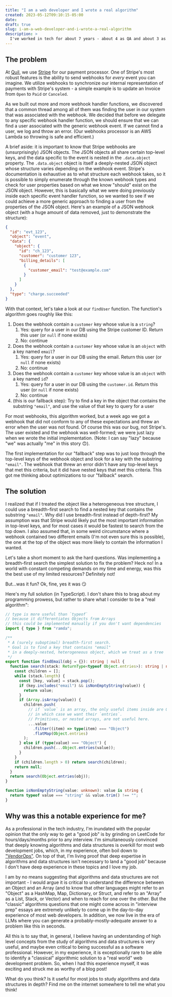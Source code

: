 ```yaml
---
title: "I am a web developer and I wrote a real algorithm"
created: 2023-05-12T09:10:15-05:00
date:
draft: true
slug: i-am-a-web-developer-and-i-wrote-a-real-algorithm
description: >
  I've worked in tech for about 7 years - about 4 as QA and about 3 as a developer. Algorithms are a part of any software engineer's daily life, but the algorithms I wrote always seemed trivial and mundane compared to Real Algorithms™️ that I would see on LeetCode et. al. Today I wrote an actual breadth-first search algorithm that moved beyond the basic examples that are shown in most problem sets! Proof that even web developers sometimes need to know Real Computer Science™️.
---
```


## The problem

At [Quil](https://getquil.com), we use [Stripe](https://stripe.com) for our payment processor. One of Stripe's most robust features is the ability to send webhooks for _every_ event you can imagine. We utilize webhooks to synchronize our internal representation of payments with Stripe's system - a simple example is to update an Invoice from `Open` to `Paid` or `Canceled`.

As we built out more and more webhook handler functions, we discovered that a common thread among all of them was finding the user in our system that was associated with the webhook. We decided that before we delegate to any specific webhook handler function, we should ensure that we can find a user associated with the generic webhook event. If we cannot find a user, we log and throw an error. (Our webhooks processor is an AWS Lambda so throwing is safe and efficient.)

A brief aside: it is important to know that Stripe webhooks are (unsurprisingly) JSON objects. The JSON objects all share certain top-level keys, and the data specific to the event is nested in the `.data.object` property. The `.data.object` object is itself a deeply-nested JSON object whose structure varies depending on the webhook event. Stripe's documentation is exhaustive as to what structure each webhook takes, so it is possible to simply enumerate through the known webhook types and check for user properties based on what we know "should" exist on the JSON object. However, this is basically what we were doing previously inside each specific event handler function, so we wanted to see if we could achieve a more generic approach to finding a user from the properties of the JSON object. Here's an example of a JSON webhook object (with a huge amount of data removed, just to demonstrate the structure):

```json
{
  "id": "evt_123",
  "object": "event",
  "data": {
    "object": {
      "id": "ch_123",
      "customer": "customer 123",
      "billing_details": [
        {
          "customer_email": "test@example.com"
        }
      ]
    }
  },
  "type": "charge.succeeded"
}
```

With that context, let's take a look at our `findUser` function. The function's algorithm goes roughly like this:

1. Does the webhook contain a `customer` key whose value is a `string`?
   1. Yes: query for a user in our DB using the Stripe customer ID. Return this user (or `null` if none exists)
   2. No: continue
2. Does the webhook contain a `customer` key whose value is an `object` with a key named `email`?
   1. Yes: query for a user in our DB using the email. Return this user (or `null` if none exists)
   2. No: continue
3. Does the webhook contain a `customer` key whose value is an `object` with a key named `id`?
   1. Yes: query for a user in our DB using the `customer.id`. Return this user (or `null` if none exists)
   2. No: continue
4. (this is our fallback step): Try to find a key in the object that contains the substring `"email"`, and use the value of that key to query for a user

For most webhooks, this algorithm worked, but a week ago we got a webhook that did not conform to any of these expectations and threw an error when the user was not found. Of course this was our bug, not Stripe's. The user existed and the webhook was well-formed; we were just lazy when we wrote the initial implementation. (Note: I can say "lazy" because "we" was actually "me" in this story 🙃).

The first implementation for our "fallback" step was to just loop through the top-level keys of the webhook object and look for a key with the substring `"email"`. The webhook that threw an error didn't have any top-level keys that met this criteria, but it did have nested keys that met this criteria. This got me thinking about optimizations to our "fallback" search.

## The solution

I realized that if I treated the object like a heterogeneous tree structure, I could use a breadth-first search to find a nested key that contains the substring `"email"`. Why did I use breadth-first instead of depth-first? My assumption was that Stripe would likely put the most important information in top-level keys, and for most cases it would be fastest to search from the top down. I also assumed that, in some weird circumstance where a webhook contained two different emails (I'm not even sure this is possible), the one at the top of the object was more likely to contain the information I wanted.

Let's take a short moment to ask the hard questions. Was implementing a breadth-first search the simplest solution to fix the problem? Heck no! In a world with constant competing demands on my time and energy, was this the best use of my limited resources? Definitely not!

But...was it fun? Ok, fine, yes it was 😏

Here's my full solution (in TypeScript). I don't share this to brag about my programming prowess, but rather to share what I consider to be a "real algorithm":

```typescript
// type is more useful than `typeof`
// because it differentiates Objects from Arrays
// this could be implemented manually if you don't want dependencies
import { type } from "ramda";

/**
 * A (surely suboptimal) breadth-first search.
 * Goal is to find a key that contains "email"
 * in a deeply-nested, heterogeneous object, which we treat as a tree
 */
export function findEmail(obj = {}): string | null {
  function search(stack: ReturnType<typeof Object.entries>): string | null {
    const children = [];
    while (stack.length) {
      const [key, value] = stack.pop();
      if (key.includes("email") && isNonEmptyString(value)) {
        return value;
      }
      if (Array.isArray(value)) {
        children.push(
          // if `value` is an array, the only useful items inside are Objects,
          // in which case we want their `entries`.
          // Primitives, or nested arrays, are not useful here.
          ...value
            .filter((item) => type(item) === "Object")
            .flatMap(Object.entries)
        );
      } else if (type(value) === "Object") {
        children.push(...Object.entries(value));
      }
    }
    if (children.length > 0) return search(children);
    return null;
  }
  return search(Object.entries(obj));
}

function isNonEmptyString(value: unknown): value is string {
  return typeof value === "string" && value.trim() !== "";
}
```

## Why was this a notable experience for me?

As a professional in the tech industry, I'm inundated with the popular opinion that the only way to get a "good job" is by grinding on LeetCode for hours/days/months prior to any interview. I'm simultaneously convinced that deeply knowing algorithms and data structures is overkill for most web development jobs, which, in my experience, often boil down to ["VendorOps"](https://rachelbythebay.com/w/2020/08/14/jobs/). On top of that, I'm living proof that deep expertise in algorithms and data structures isn't necessary to land a "good job" because I don't have deep experience in these topics and I love my job.

I am by no means suggesting that algorithms and data structures are not important - I would argue it is critical to understand the difference between an Object and an Array (and to know that other languages might refer to an "Object" as a HashMap, Map, Dictionary, or Struct, and refer to an "Array" as a List, Stack, or Vector) and when to reach for one over the other. But the "classic" algorithms questions that one might come across in "interview prep" essays are extremely unlikely to come up in the day-to-day experience of most web developers. In addition, we now live in the era of LLMs where you can generate a probably-mostly-adequate answer to a problem like this in seconds.

All this is to say that, in general, I believe having an understanding of high level concepts from the study of algorithms and data structures is very useful, and maybe even critical to being successful as a software professional. However, in my experience, it is exceptionally rare to be able to identify a "classical" algorithmic solution to a "real world" web development problem. So, when I had this experience myself, it was exciting and struck me as worthy of a blog post!

What do you think? Is it useful for most jobs to study algorithms and data structures in depth? Find me on the internet somewhere to tell me what you think!
